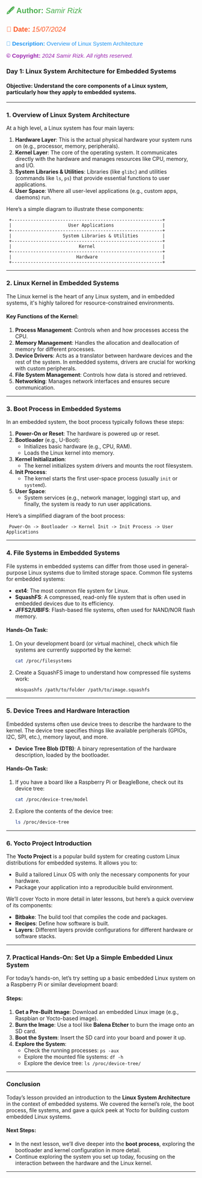 <p style="color: #4CAF50; font-family: Arial; font-size: 20px;">
  <span style="font-weight: bold;">🖋️ Author:</span> <span style="font-style: italic;">Samir Rizk</span>
</p>

<p style="color: #FF5722; font-family: Arial; font-size: 18px;">
  <span style="font-weight: bold;">📅 Date:</span> <span style="font-style: italic;">15/07/2024</span>
</p>

<p style="color: #2196F3; font-family: Arial; font-size: 15px;">
  <span style="font-weight: bold;">📜 Description:</span> Overview of Linux System Architecture <span style="font-style: italic;"></span>
</p>

<p style="color: #9C27B0; font-family: Arial; font-size: 15px;">
  <span style="font-weight: bold;">©️ Copyright:</span> <span style="font-style: italic;">2024 Samir Rizk. All rights reserved.</span>
</p>

### **Day 1: Linux System Architecture for Embedded Systems**

#### **Objective**: Understand the core components of a Linux system, particularly how they apply to embedded systems.

---

### **1. Overview of Linux System Architecture**

At a high level, a Linux system has four main layers:

1. **Hardware Layer**: This is the actual physical hardware your system runs on (e.g., processor, memory, peripherals).
2. **Kernel Layer**: The core of the operating system. It communicates directly with the hardware and manages resources like CPU, memory, and I/O.
3. **System Libraries & Utilities**: Libraries (like `glibc`) and utilities (commands like `ls`, `ps`) that provide essential functions to user applications.
4. **User Space**: Where all user-level applications (e.g., custom apps, daemons) run.

Here’s a simple diagram to illustrate these components:

```plaintext
 +--------------------------------------------------------+
 |                     User Applications                  |
 +--------------------------------------------------------+
 |                   System Libraries & Utilities         |
 +--------------------------------------------------------+
 |                         Kernel                         |
 +--------------------------------------------------------+
 |                        Hardware                        |
 +--------------------------------------------------------+
```

---

### **2. Linux Kernel in Embedded Systems**

The Linux kernel is the heart of any Linux system, and in embedded systems, it's highly tailored for resource-constrained environments.

#### **Key Functions of the Kernel**:

1. **Process Management**: Controls when and how processes access the CPU.
2. **Memory Management**: Handles the allocation and deallocation of memory for different processes.
3. **Device Drivers**: Acts as a translator between hardware devices and the rest of the system. In embedded systems, drivers are crucial for working with custom peripherals.
4. **File System Management**: Controls how data is stored and retrieved.
5. **Networking**: Manages network interfaces and ensures secure communication.

---

### **3. Boot Process in Embedded Systems**

In an embedded system, the boot process typically follows these steps:

1. **Power-On or Reset**: The hardware is powered up or reset.
2. **Bootloader** (e.g., U-Boot):
   - Initializes basic hardware (e.g., CPU, RAM).
   - Loads the Linux kernel into memory.
3. **Kernel Initialization**:
   - The kernel initializes system drivers and mounts the root filesystem.
4. **Init Process**:
   - The kernel starts the first user-space process (usually `init` or `systemd`).
5. **User Space**:
   - System services (e.g., network manager, logging) start up, and finally, the system is ready to run user applications.

Here’s a simplified diagram of the boot process:

```plaintext
 Power-On -> Bootloader -> Kernel Init -> Init Process -> User Applications
```

---

### **4. File Systems in Embedded Systems**

File systems in embedded systems can differ from those used in general-purpose Linux systems due to limited storage space. Common file systems for embedded systems:

- **ext4**: The most common file system for Linux.
- **SquashFS**: A compressed, read-only file system that is often used in embedded devices due to its efficiency.
- **JFFS2/UBIFS**: Flash-based file systems, often used for NAND/NOR flash memory.

#### **Hands-On Task**:
1. On your development board (or virtual machine), check which file systems are currently supported by the kernel:
   ```bash
   cat /proc/filesystems
   ```

2. Create a SquashFS image to understand how compressed file systems work:
   ```bash
   mksquashfs /path/to/folder /path/to/image.squashfs
   ```

---

### **5. Device Trees and Hardware Interaction**

Embedded systems often use device trees to describe the hardware to the kernel. The device tree specifies things like available peripherals (GPIOs, I2C, SPI, etc.), memory layout, and more.

- **Device Tree Blob (DTB)**: A binary representation of the hardware description, loaded by the bootloader.
  
#### **Hands-On Task**:
1. If you have a board like a Raspberry Pi or BeagleBone, check out its device tree:
   ```bash
   cat /proc/device-tree/model
   ```

2. Explore the contents of the device tree:
   ```bash
   ls /proc/device-tree
   ```

---

### **6. Yocto Project Introduction**

The **Yocto Project** is a popular build system for creating custom Linux distributions for embedded systems. It allows you to:

- Build a tailored Linux OS with only the necessary components for your hardware.
- Package your application into a reproducible build environment.

We’ll cover Yocto in more detail in later lessons, but here’s a quick overview of its components:
  
- **Bitbake**: The build tool that compiles the code and packages.
- **Recipes**: Define how software is built.
- **Layers**: Different layers provide configurations for different hardware or software stacks.

---

### **7. Practical Hands-On: Set Up a Simple Embedded Linux System**

For today’s hands-on, let’s try setting up a basic embedded Linux system on a Raspberry Pi or similar development board:

#### **Steps**:
1. **Get a Pre-Built Image**: Download an embedded Linux image (e.g., Raspbian or Yocto-based image).
2. **Burn the Image**: Use a tool like **Balena Etcher** to burn the image onto an SD card.
3. **Boot the System**: Insert the SD card into your board and power it up.
4. **Explore the System**:
   - Check the running processes: `ps -aux`
   - Explore the mounted file systems: `df -h`
   - Explore the device tree: `ls /proc/device-tree/`

---

### **Conclusion**

Today’s lesson provided an introduction to the **Linux System Architecture** in the context of embedded systems. We covered the kernel’s role, the boot process, file systems, and gave a quick peek at Yocto for building custom embedded Linux systems.

#### **Next Steps**:
- In the next lesson, we’ll dive deeper into the **boot process**, exploring the bootloader and kernel configuration in more detail.
- Continue exploring the system you set up today, focusing on the interaction between the hardware and the Linux kernel.

---
